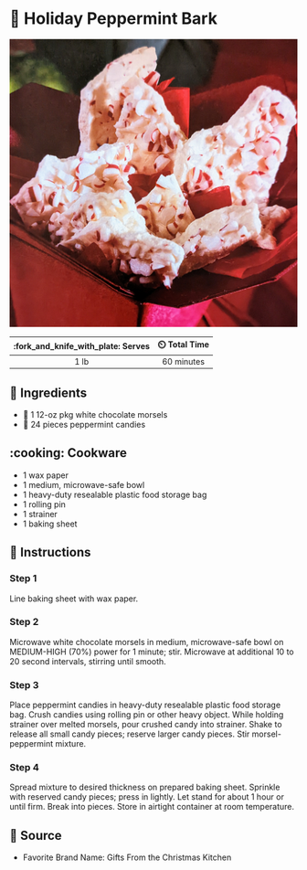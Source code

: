 # :candy: Holiday Peppermint Bark

![Holiday Peppermint Bark](../assets/images/holiday-peppermint-bark.jpg)

| :fork_and_knife_with_plate: Serves | :timer_clock: Total Time |
|:----------------------------------:|:-----------------------: |
| 1 lb | 60 minutes |

## :salt: Ingredients

- :chocolate_bar: 1 12-oz pkg white chocolate morsels
- :candy: 24 pieces peppermint candies

## :cooking: Cookware

- 1 wax paper
- 1 medium, microwave-safe bowl
- 1 heavy-duty resealable plastic food storage bag
- 1 rolling pin
- 1 strainer
- 1 baking sheet

## :pencil: Instructions

### Step 1

Line baking sheet with wax paper.

### Step 2

Microwave white chocolate morsels in medium, microwave-safe bowl on MEDIUM-HIGH (70%) power for 1 minute; stir.
Microwave at additional 10 to 20 second intervals, stirring until smooth.

### Step 3

Place peppermint candies in heavy-duty resealable plastic food storage bag. Crush candies using rolling pin or other
heavy object. While holding strainer over melted morsels, pour crushed candy into strainer. Shake to release all small
candy pieces; reserve larger candy pieces. Stir morsel-peppermint mixture.

### Step 4

Spread mixture to desired thickness on prepared baking sheet. Sprinkle with reserved candy pieces; press in lightly. Let
stand for about 1 hour or until firm. Break into pieces. Store in airtight container at room temperature.

## :link: Source

- Favorite Brand Name: Gifts From the Christmas Kitchen
